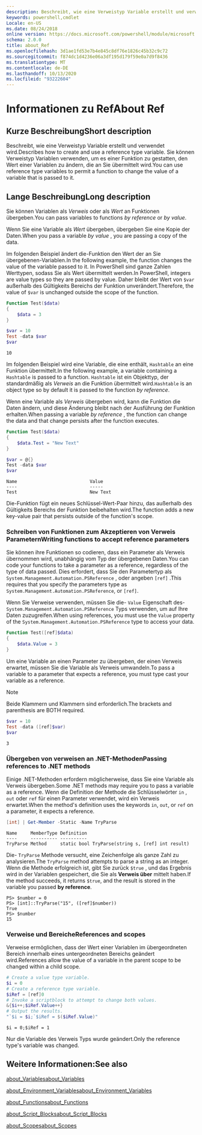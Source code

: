 ```yaml
---
description: Beschreibt, wie eine Verweistyp Variable erstellt und verwendet wird. Sie können Verweistyp Variablen verwenden, um es einer Funktion zu gestatten, den Wert einer Variablen zu ändern, die an Sie übermittelt wird.
keywords: powershell,cmdlet
Locale: en-US
ms.date: 08/24/2018
online version: https://docs.microsoft.com/powershell/module/microsoft.powershell.core/about/about_ref?view=powershell-5.1&WT.mc_id=ps-gethelp
schema: 2.0.0
title: about_Ref
ms.openlocfilehash: 3d1ae1fd53e7b4e845c8df76e1826c45b32c9c72
ms.sourcegitcommit: f874dc1d4236e06a3df195d179f59e0a7d9f8436
ms.translationtype: MT
ms.contentlocale: de-DE
ms.lasthandoff: 10/13/2020
ms.locfileid: "93222604"
---
```

# <a name="about-ref"></a><span data-ttu-id="a5521-105">Informationen zu Ref</span><span class="sxs-lookup"><span data-stu-id="a5521-105">About Ref</span></span>

## <a name="short-description"></a><span data-ttu-id="a5521-106">Kurze Beschreibung</span><span class="sxs-lookup"><span data-stu-id="a5521-106">Short description</span></span>

<span data-ttu-id="a5521-107">Beschreibt, wie eine Verweistyp Variable erstellt und verwendet wird.</span><span class="sxs-lookup"><span data-stu-id="a5521-107">Describes how to create and use a reference type variable.</span></span> <span data-ttu-id="a5521-108">Sie können Verweistyp Variablen verwenden, um es einer Funktion zu gestatten, den Wert einer Variablen zu ändern, die an Sie übermittelt wird.</span><span class="sxs-lookup"><span data-stu-id="a5521-108">You can use reference type variables to permit a function to change the value of a variable that is passed to it.</span></span>

## <a name="long-description"></a><span data-ttu-id="a5521-109">Lange Beschreibung</span><span class="sxs-lookup"><span data-stu-id="a5521-109">Long description</span></span>

<span data-ttu-id="a5521-110">Sie können Variablen als *Verweis* oder als *Wert* an Funktionen übergeben.</span><span class="sxs-lookup"><span data-stu-id="a5521-110">You can pass variables to functions *by reference* or *by value*.</span></span>

<span data-ttu-id="a5521-111">Wenn Sie eine Variable als *Wert* übergeben, übergeben Sie eine Kopie der Daten.</span><span class="sxs-lookup"><span data-stu-id="a5521-111">When you pass a variable *by value* , you are passing a copy of the data.</span></span>

<span data-ttu-id="a5521-112">Im folgenden Beispiel ändert die-Funktion den Wert der an Sie übergebenen-Variablen.</span><span class="sxs-lookup"><span data-stu-id="a5521-112">In the following example, the function changes the value of the variable passed to it.</span></span> <span data-ttu-id="a5521-113">In PowerShell sind ganze Zahlen Werttypen, sodass Sie als Wert übermittelt werden.</span><span class="sxs-lookup"><span data-stu-id="a5521-113">In PowerShell, integers are value types so they are passed by value.</span></span>
<span data-ttu-id="a5521-114">Daher bleibt der Wert von `$var` außerhalb des Gültigkeits Bereichs der Funktion unverändert.</span><span class="sxs-lookup"><span data-stu-id="a5521-114">Therefore, the value of `$var` is unchanged outside the scope of the function.</span></span>

```powershell
Function Test($data)
{
    $data = 3
}

$var = 10
Test -data $var
$var
```

```output
10
```

<span data-ttu-id="a5521-115">Im folgenden Beispiel wird eine Variable, die eine enthält, `Hashtable` an eine Funktion übermittelt.</span><span class="sxs-lookup"><span data-stu-id="a5521-115">In the following example, a variable containing a `Hashtable` is passed to a function.</span></span> <span data-ttu-id="a5521-116">`Hashtable` ist ein Objekttyp, der standardmäßig als *Verweis* an die Funktion übermittelt wird.</span><span class="sxs-lookup"><span data-stu-id="a5521-116">`Hashtable` is an object type so by default it is passed to the function *by reference*.</span></span>

<span data-ttu-id="a5521-117">Wenn eine Variable als *Verweis* übergeben wird, kann die Funktion die Daten ändern, und diese Änderung bleibt nach der Ausführung der Funktion erhalten.</span><span class="sxs-lookup"><span data-stu-id="a5521-117">When passing a variable *by reference* , the function can change the data and that change persists after the function executes.</span></span>

```powershell
Function Test($data)
{
    $data.Test = "New Text"
}

$var = @{}
Test -data $var
$var
```

```output
Name                           Value
----                           -----
Test                           New Text
```

<span data-ttu-id="a5521-118">Die-Funktion fügt ein neues Schlüssel-Wert-Paar hinzu, das außerhalb des Gültigkeits Bereichs der Funktion beibehalten wird.</span><span class="sxs-lookup"><span data-stu-id="a5521-118">The function adds a new key-value pair that persists outside of the function's scope.</span></span>

### <a name="writing-functions-to-accept-reference-parameters"></a><span data-ttu-id="a5521-119">Schreiben von Funktionen zum Akzeptieren von Verweis Parametern</span><span class="sxs-lookup"><span data-stu-id="a5521-119">Writing functions to accept reference parameters</span></span>

<span data-ttu-id="a5521-120">Sie können ihre Funktionen so codieren, dass ein Parameter als Verweis übernommen wird, unabhängig vom Typ der übergebenen Daten.</span><span class="sxs-lookup"><span data-stu-id="a5521-120">You can code your functions to take a parameter as a reference, regardless of the type of data passed.</span></span> <span data-ttu-id="a5521-121">Dies erfordert, dass Sie den Parametertyp als `System.Management.Automation.PSReference` , oder angeben `[ref]` .</span><span class="sxs-lookup"><span data-stu-id="a5521-121">This requires that you specify the parameters type as `System.Management.Automation.PSReference`, or `[ref]`.</span></span>

<span data-ttu-id="a5521-122">Wenn Sie Verweise verwenden, müssen Sie die- `Value` Eigenschaft des- `System.Management.Automation.PSReference` Typs verwenden, um auf Ihre Daten zuzugreifen.</span><span class="sxs-lookup"><span data-stu-id="a5521-122">When using references, you must use the `Value` property of the `System.Management.Automation.PSReference` type to access your data.</span></span>

```powershell
Function Test([ref]$data)
{
    $data.Value = 3
}
```

<span data-ttu-id="a5521-123">Um eine Variable an einen Parameter zu übergeben, der einen Verweis erwartet, müssen Sie die Variable als Verweis umwandeln.</span><span class="sxs-lookup"><span data-stu-id="a5521-123">To pass a variable to a parameter that expects a reference, you must type cast your variable as a reference.</span></span>

> [!NOTE]
> <span data-ttu-id="a5521-124">Beide Klammern und Klammern sind erforderlich.</span><span class="sxs-lookup"><span data-stu-id="a5521-124">The brackets and parenthesis are BOTH required.</span></span>

```powershell
$var = 10
Test -data ([ref]$var)
$var
```

```output
3
```

### <a name="passing-references-to-net-methods"></a><span data-ttu-id="a5521-125">Übergeben von verweisen an .NET-Methoden</span><span class="sxs-lookup"><span data-stu-id="a5521-125">Passing references to .NET methods</span></span>

<span data-ttu-id="a5521-126">Einige .NET-Methoden erfordern möglicherweise, dass Sie eine Variable als Verweis übergeben.</span><span class="sxs-lookup"><span data-stu-id="a5521-126">Some .NET methods may require you to pass a variable as a reference.</span></span> <span data-ttu-id="a5521-127">Wenn die Definition der Methode die Schlüsselwörter `in` , `out` oder `ref` für einen Parameter verwendet, wird ein Verweis erwartet.</span><span class="sxs-lookup"><span data-stu-id="a5521-127">When the method's definition uses the keywords `in`, `out`, or `ref` on a parameter, it expects a reference.</span></span>

```powershell
[int] | Get-Member -Static -Name TryParse
```

```output
Name     MemberType Definition
----     ---------- ----------
TryParse Method     static bool TryParse(string s, [ref] int result)
```

<span data-ttu-id="a5521-128">Die- `TryParse` Methode versucht, eine Zeichenfolge als ganze Zahl zu analysieren.</span><span class="sxs-lookup"><span data-stu-id="a5521-128">The `TryParse` method attempts to parse a string as an integer.</span></span> <span data-ttu-id="a5521-129">Wenn die Methode erfolgreich ist, gibt Sie zurück `$true` , und das Ergebnis wird in der Variablen gespeichert, die Sie als **Verweis über** mittelt haben.</span><span class="sxs-lookup"><span data-stu-id="a5521-129">If the method succeeds, it returns `$true`, and the result is stored in the variable you passed **by reference**.</span></span>

```
PS> $number = 0
PS> [int]::TryParse("15", ([ref]$number))
True
PS> $number
15
```

### <a name="references-and-scopes"></a><span data-ttu-id="a5521-130">Verweise und Bereiche</span><span class="sxs-lookup"><span data-stu-id="a5521-130">References and scopes</span></span>

<span data-ttu-id="a5521-131">Verweise ermöglichen, dass der Wert einer Variablen im übergeordneten Bereich innerhalb eines untergeordneten Bereichs geändert wird.</span><span class="sxs-lookup"><span data-stu-id="a5521-131">References allow the value of a variable in the parent scope to be changed within a child scope.</span></span>

```powershell
# Create a value type variable.
$i = 0
# Create a reference type variable.
$iRef = [ref]0
# Invoke a scriptblock to attempt to change both values.
&{$i++;$iRef.Value++}
# Output the results.
"`$i = $i;`$iRef = $($iRef.Value)"
```

```output
$i = 0;$iRef = 1
```

<span data-ttu-id="a5521-132">Nur die Variable des Verweis Typs wurde geändert.</span><span class="sxs-lookup"><span data-stu-id="a5521-132">Only the reference type's variable was changed.</span></span>

## <a name="see-also"></a><span data-ttu-id="a5521-133">Weitere Informationen:</span><span class="sxs-lookup"><span data-stu-id="a5521-133">See also</span></span>

[<span data-ttu-id="a5521-134">about_Variables</span><span class="sxs-lookup"><span data-stu-id="a5521-134">about_Variables</span></span>](about_Variables.md)

[<span data-ttu-id="a5521-135">about_Environment_Variables</span><span class="sxs-lookup"><span data-stu-id="a5521-135">about_Environment_Variables</span></span>](about_Environment_Variables.md)

[<span data-ttu-id="a5521-136">about_Functions</span><span class="sxs-lookup"><span data-stu-id="a5521-136">about_Functions</span></span>](about_Functions.md)

[<span data-ttu-id="a5521-137">about_Script_Blocks</span><span class="sxs-lookup"><span data-stu-id="a5521-137">about_Script_Blocks</span></span>](about_Script_Blocks.md)

[<span data-ttu-id="a5521-138">about_Scopes</span><span class="sxs-lookup"><span data-stu-id="a5521-138">about_Scopes</span></span>](about_scopes.md)
